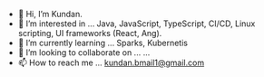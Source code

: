- 👋 Hi, I’m Kundan.
- 👀 I’m interested in ... Java, JavaScript, TypeScript, CI/CD, Linux scripting, UI frameworks (React, Ang).
- 🌱 I’m currently learning ... Sparks, Kubernetis
- 💞️ I’m looking to collaborate on ... ...
- 📫 How to reach me ... kundan.bmail1@gmail.com

<!---
kbmail1/kbmail1 is a ✨ special ✨ repository because its `README.md` (this file) appears on your GitHub profile.
You can click the Preview link to take a look at your changes.
--->
